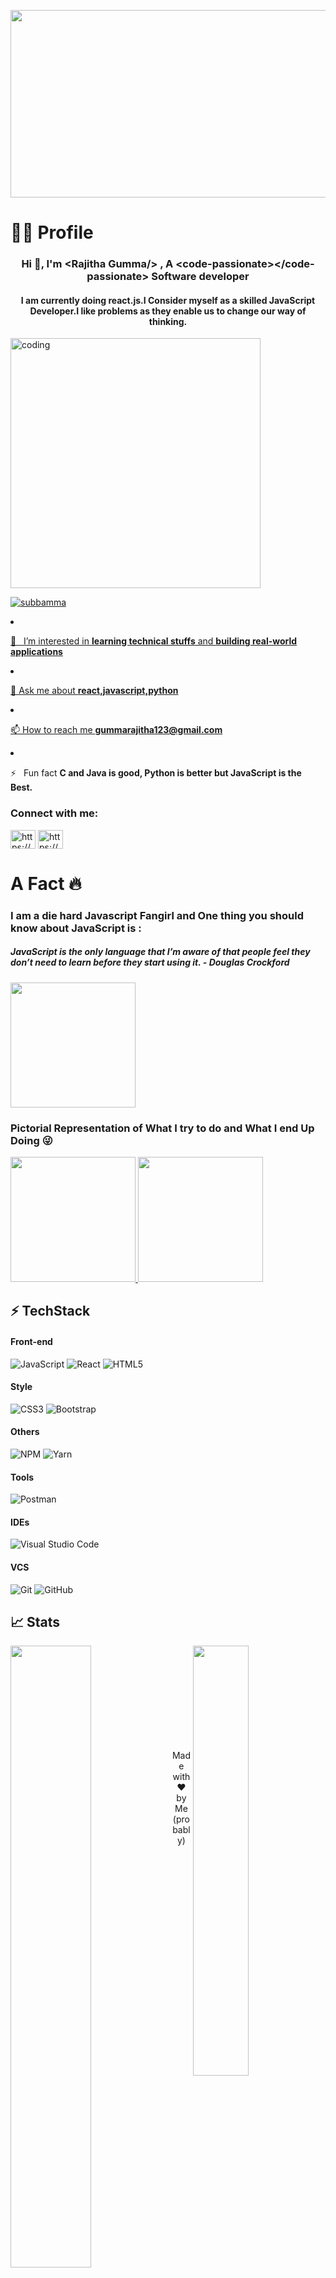 <p align="center" width="100%">
    <img width="800" height="300px"src="https://res.cloudinary.com/dmsxwwfb5/image/upload/v1595866967/full-stack-devlopment-min.png">
</p>
<H1> 👨‍💻 Profile </H1>
<h3 align="center">Hi 👋, I'm &#60;Rajitha Gumma/&#62; , A &#60;code-passionate&#62;&#60;/code-passionate&#62; Software developer </h3>

<h4 align = "center" >I am currently doing react.js.I Consider myself as a skilled JavaScript Developer.I like problems as they enable us to change our way of thinking.</h4>
<img src="https://mir-s3-cdn-cf.behance.net/project_modules/disp/601014116770475.6068beff4640a.gif" alt="coding" allign="right" width="400px">
<p align="left"> <a href="https://github.com/ryo-ma/github-profile-trophy"><img src="https://github-profile-trophy.vercel.app/?username=venkatasubbamma" alt="subbamma" /

 - 👀 &nbsp; I’m interested in **learning technical stuffs** and **building real-world applications**

  - 💬 Ask me about **react,javascript,python**

- 📫 How to reach me **gummarajitha123@gmail.com**

 - ⚡ &nbsp; Fun fact **C and Java is good, Python is better but JavaScript is the Best.**

<h3 align="left">Connect with me:</h3>
<p align="left">
<a href="https://www.linkedin.com/in/gumma-rajitha/" target="blank"><img align="center" src="https://raw.githubusercontent.com/rahuldkjain/github-profile-readme-generator/master/src/images/icons/Social/linked-in-alt.svg" alt="https://www.linkedin.com/in/gumma-rajitha/" height="30" width="40" /></a>
<a href="https://www.codechef.com/users/gummarajitha12" target="blank"><img align="center" src="https://raw.githubusercontent.com/rahuldkjain/github-profile-readme-generator/master/src/images/icons/Social/hackerrank.svg" alt="https://www.codechef.com/users/gummarajitha12" height="30" width="40" /></a>
</p>


<h1> A Fact 🔥</h1>
<p align="center">
<H3> I am a die hard Javascript Fangirl and One thing you should know about JavaScript is :</H3>
 <H5> JavaScript is the only language that I’m aware of that people feel they don’t need to learn before they start using it.  - Douglas Crockford</H5>

 <img height="200" src="https://raw.githubusercontent.com/Rahulfordev/img-file/main/exampul.webp"/>  
</p>


### Pictorial Representation of What I try to do and What I end Up Doing  😜 

<a href="#" >



<img aling="left" width="200" src="https://github.com/Rahulfordev/img-file/blob/main/black.png" width="40%"/>
</a>

<a href="#" >



<img aling="right" width="200" src="https://github.com/Rahulfordev/img-file/blob/main/white.png" width="40%"/>
</a>

## ⚡ TechStack

#### Front-end
![JavaScript](https://img.shields.io/badge/javascript-%23323330.svg?style=for-the-badge&logo=javascript&logoColor=%23F7DF1E)
![React](https://img.shields.io/badge/react-%2320232a.svg?style=for-the-badge&logo=react&logoColor=%2361DAFB)
![HTML5](https://img.shields.io/badge/html5-%23E34F26.svg?style=for-the-badge&logo=html5&logoColor=white)





#### Style 
![CSS3](https://img.shields.io/badge/css3-%231572B6.svg?style=for-the-badge&logo=css3&logoColor=white)
![Bootstrap](https://img.shields.io/badge/bootstrap-%23563D7C.svg?style=for-the-badge&logo=bootstrap&logoColor=white)



#### Others 
![NPM](https://img.shields.io/badge/NPM-%23000000.svg?style=for-the-badge&logo=npm&logoColor=white)
![Yarn](https://img.shields.io/badge/yarn-%232C8EBB.svg?style=for-the-badge&logo=yarn&logoColor=white)

#### Tools
![Postman](https://img.shields.io/badge/Postman-FF6C37?style=for-the-badge&logo=postman&logoColor=white)

#### IDEs
![Visual Studio Code](https://img.shields.io/badge/Visual%20Studio%20Code-0078d7.svg?style=for-the-badge&logo=visual-studio-code&logoColor=white) 


#### VCS
![Git](https://img.shields.io/badge/git-%23F05033.svg?style=for-the-badge&logo=git&logoColor=white)
![GitHub](https://img.shields.io/badge/github-%23121011.svg?style=for-the-badge&logo=github&logoColor=white)

## 📈 Stats
<a href="#">
  <img align="left" src="https://github-readme-stats.vercel.app/api?username=Rahulfordev&show_icons=true&count_private=true&theme=github_dark&bg_color=00000000&border_radius=6px&border_color=30363d" width="50.5%" />
</a>

<a href="#" style="margin-bottom:15px">
  <img align="right" src="https://github-readme-stats.vercel.app/api/top-langs/?username=Rahulfordev&count_private=true&theme=github_dark&layout=compact&bg_color=00000000&border_radius=6px&border_color=30363d" width="42%" />
</a>

<br/>
<br/>
<br/>
<br/>
<br/>
<br/>
<br/>
<br/>
<br/>

<p align="center">Made with ❤️ by Me (probably)</p>
